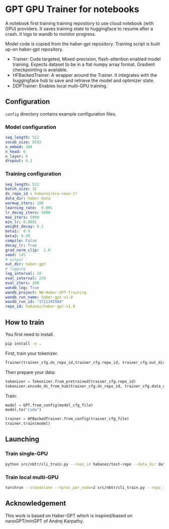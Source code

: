 # GPT GPU Trainer for notebooks

A notebook first training training repository to use cloud notebook (with GPU) providers. It saves training state to huggingface to resume after a crash. It logs to wandb to monitor progress.  

Model code is copied from the haber-gpt repository. Training script is built up-on haber-gpt repository. 

- Trainer: Cuda targeted, Mixed-precision, flash-attention enabled model training. Expects dataset to be in a flat numpy array format. Gradient checkpointing is available.
- HFBackedTrainer: A wrapper around the Trainer. It integrates with the huggingface hub to save and retrieve the model and optimizer state.
- DDPTrainer: Enables local multi-GPU training.

## Configuration

`config` directory contains example configuration files.

### Model configuration

```yaml
seq_length: 512
vocab_size: 8192
n_embed: 384
n_head: 6
n_layer: 6
dropout: 0.2
```

### Training configuration

```yaml
seq_length: 512
batch_size: 32
ds_repo_id : habanoz/eco-news-tr
data_dir: haber-data
warmup_iters: 100
learning_rate:  0.001
lr_decay_iters: 5000
max_iters: 5000
min_lr: 0.0001
weight_decay: 0.1
beta1:  0.9
beta2: 0.99
compile: False
decay_lr: True
grad_norm_clip:  1.0
seed: 145
# output
out_dir: haber-gpt
# logging 
log_interval: 10
eval_interval: 250
eval_iters: 200
wandb_log: True
wandb_project: NB-Haber-GPT-Training
wandb_run_name: haber-gpt-v1.0
wandb_run_id: "1721342904"
repo_id: habanoz/haber-gpt-v1.0
```

## How to train

You first need to install.
```bash
pip install -e .
```


First, train your tokenizer.

```python
Trainer(trainer_cfg.ds_repo_id,trainer_cfg.repo_id, trainer_cfg.out_dir).train()
```

Then prepare your data:

```python
tokenizer = Tokenizer.from_pretrained(trainer_cfg.repo_id)
tokenizer.encode_ds_from_hub(trainer_cfg.ds_repo_id, trainer_cfg.data_dir)
```

Train:
```python
model = GPT.from_config(model_cfg_file)
model.to("cuda")

trainer = HFBackedTrainer.from_config(trainer_cfg_file)
trainer.train(model)
```

## Launching

### Train single-GPU

```bash
python src/nbtr/cli_train.py --repo_id habanoz/test-repo --data_dir data/openwebtext --trainer_config_file config/news_trainer.yml --model_config_file config/news_model.yml0
```

### Train local multi-GPU
```bash
torchrun --standalone --nproc_per_node=2 src/nbtr/cli_train.py --repo_id habanoz/test-repo-2 --data_dir data/openwebtext --trainer_config_file config/news_trainer.yml --model_config_file config/news_model.yml
```

## Acknowledgement

This work is based on Haber-GPT which is inspired/based on nanoGPT/minGPT of Andrej Karpathy.  

